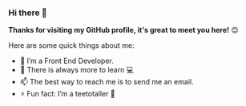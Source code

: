 ### Hi there 👋

**Thanks for visiting my GitHub profile, it's great to meet you here!** 😊

Here are some quick things about me:

- 🔭 I’m a Front End Developer.
- 🧑‍ There is always more to learn 💻
- 📫 The best way to reach me is to send me an email.
- ⚡ Fun fact: I’m a teetotaller 🍺
